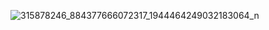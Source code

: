 ![315878246_884377666072317_1944464249032183064_n](https://user-images.githubusercontent.com/99372301/202597444-1fd1d703-ab6c-4328-8b93-7e3020a0915c.jpg)
